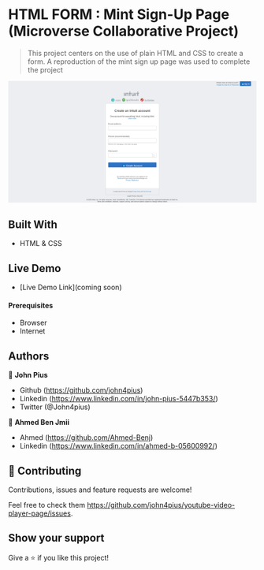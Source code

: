 # HTML FORM : Mint Sign-Up Page (Microverse Collaborative Project)

> This project centers on the use of plain HTML and CSS to create a form.
> A reproduction of the mint sign up page was used to complete the project

![screenshot](./src/mint_signup_page.png)

## Built With

- HTML & CSS

## Live Demo
- [Live Demo Link](coming soon)

#### Prerequisites
- Browser
- Internet
## Authors

👤 **John Pius**

- Github (https://github.com/john4pius)
- Linkedin (https://www.linkedin.com/in/john-pius-5447b353/)
- Twitter (@John4pius)

👤 **Ahmed Ben Jmii**

* Ahmed (https://github.com/Ahmed-Benj)
* Linkedin (https://www.linkedin.com/in/ahmed-b-05600992/)

## 🤝 Contributing

Contributions, issues and feature requests are welcome!

Feel free to check them https://github.com/john4pius/youtube-video-player-page/issues.

## Show your support

Give a ⭐️ if you like this project!
